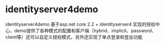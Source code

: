 # identityserver4demo
identityserver4demo
基于asp.net core 2.2 + identityserver4 实现的授权中心，demo提供了各种模式的配置和客户端（hybrid、implicit、password、client等）还可以自定义授权模式，另外还实现了单点登录和登出功能
